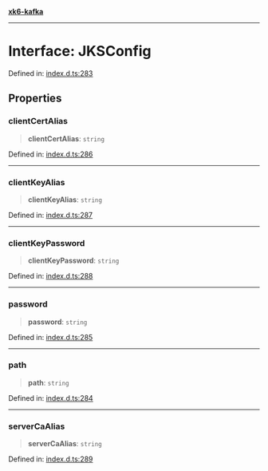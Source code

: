 [**xk6-kafka**](../README.md)

---

# Interface: JKSConfig

Defined in: [index.d.ts:283](https://github.com/mostafa/xk6-kafka/blob/main/api-docs/index.d.ts#L283)

## Properties

### clientCertAlias

> **clientCertAlias**: `string`

Defined in: [index.d.ts:286](https://github.com/mostafa/xk6-kafka/blob/main/api-docs/index.d.ts#L286)

---

### clientKeyAlias

> **clientKeyAlias**: `string`

Defined in: [index.d.ts:287](https://github.com/mostafa/xk6-kafka/blob/main/api-docs/index.d.ts#L287)

---

### clientKeyPassword

> **clientKeyPassword**: `string`

Defined in: [index.d.ts:288](https://github.com/mostafa/xk6-kafka/blob/main/api-docs/index.d.ts#L288)

---

### password

> **password**: `string`

Defined in: [index.d.ts:285](https://github.com/mostafa/xk6-kafka/blob/main/api-docs/index.d.ts#L285)

---

### path

> **path**: `string`

Defined in: [index.d.ts:284](https://github.com/mostafa/xk6-kafka/blob/main/api-docs/index.d.ts#L284)

---

### serverCaAlias

> **serverCaAlias**: `string`

Defined in: [index.d.ts:289](https://github.com/mostafa/xk6-kafka/blob/main/api-docs/index.d.ts#L289)
